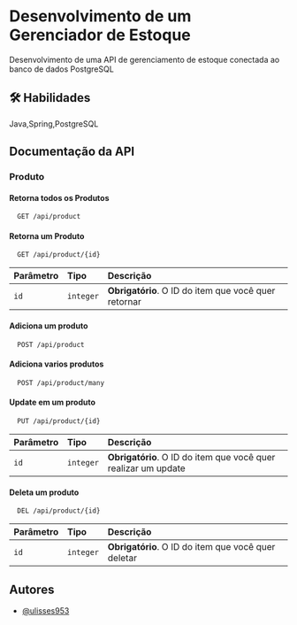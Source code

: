 
# Desenvolvimento de um Gerenciador de Estoque

Desenvolvimento de uma API de gerenciamento de estoque conectada ao banco de dados PostgreSQL

## 🛠 Habilidades
Java,Spring,PostgreSQL


## Documentação da API

### Produto

#### Retorna todos os Produtos

```http
  GET /api/product
```

#### Retorna um Produto

```http
  GET /api/product/{id}
```
| Parâmetro   | Tipo       | Descrição                                   |
| :---------- | :--------- | :------------------------------------------ |
| `id`      | `integer` | **Obrigatório**. O ID do item que você quer retornar|

#### Adiciona um produto 

```http
  POST /api/product
```

#### Adiciona varios produtos 

```http
  POST /api/product/many
```

#### Update em um produto

```http
  PUT /api/product/{id}
```
| Parâmetro   | Tipo       | Descrição                                   |
| :---------- | :--------- | :------------------------------------------ |
| `id`      | `integer` | **Obrigatório**. O ID do item que você quer realizar um update|

#### Deleta um produto
```http
  DEL /api/product/{id}
```
| Parâmetro   | Tipo       | Descrição                                   |
| :---------- | :--------- | :------------------------------------------ |
| `id`      | `integer` | **Obrigatório**. O ID do item que você quer deletar|


## Autores

- [@ulisses953](https://github.com/ulisses953)


